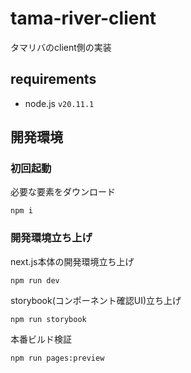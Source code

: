 # tama-river-client

タマリバのclient側の実装

## requirements

- node.js `v20.11.1`

## 開発環境

### 初回起動

必要な要素をダウンロード
```shell
npm i
```

### 開発環境立ち上げ

next.js本体の開発環境立ち上げ
```shell
npm run dev
```

storybook(コンポーネント確認UI)立ち上げ
```shell
npm run storybook
```

本番ビルド検証
```shell
npm run pages:preview
```
